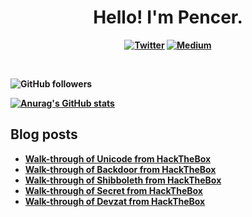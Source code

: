 <p>
  <h1 align="center"><b>Hello! I'm Pencer.</h1>
</p>
<p align="center">
 <a href="https://twitter.com/pencer_io"><img src="https://img.shields.io/badge/twitter-%231DA1F2.svg?&style=for-the-badge&logo=twitter&logoColor=white" alt="Twitter"  /></a>
 <a href="https://pencer.medium.com"><img src="https://img.shields.io/badge/medium-%2312100E.svg?&style=for-the-badge&logo=medium&logoColor=white" alt="Medium" /></a>
</p>
<br />

![GitHub followers](https://img.shields.io/github/followers/pencer-io?style=social)

[![Anurag's GitHub stats](https://github-readme-stats.vercel.app/api?username=pencer-io)](https://github.com/anuraghazra/github-readme-stats)

## Blog posts
<!-- BLOG-POST-LIST:START -->
- [Walk-through of Unicode from HackTheBox](https://pencer.io/ctf/ctf-htb-unicode/)
- [Walk-through of Backdoor from HackTheBox](https://pencer.io/ctf/ctf-htb-backdoor/)
- [Walk-through of Shibboleth from HackTheBox](https://pencer.io/ctf/ctf-htb-shibboleth/)
- [Walk-through of Secret from HackTheBox](https://pencer.io/ctf/ctf-htb-secret/)
- [Walk-through of Devzat from HackTheBox](https://pencer.io/ctf/ctf-htb-devzat/)
<!-- BLOG-POST-LIST:END -->
